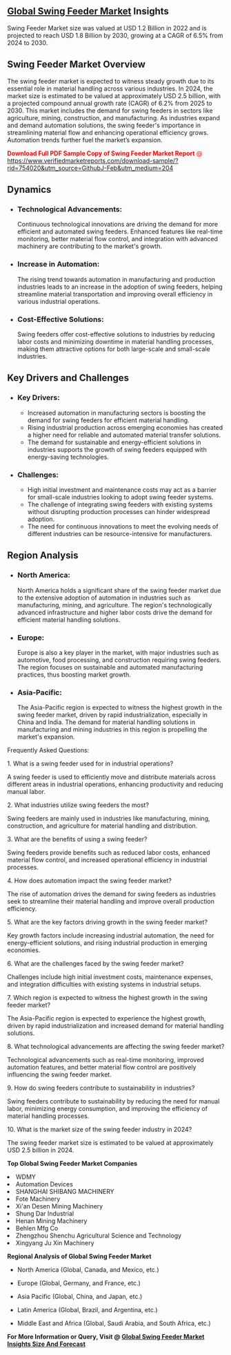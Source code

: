 <h2><a href="https://www.verifiedmarketreports.com/download-sample/?rid=754020&amp;utm_source=GithubJ&amp;utm_medium=204" target="_blank">Global Swing Feeder Market</a> Insights</h2><p>Swing Feeder Market size was valued at USD 1.2 Billion in 2022 and is projected to reach USD 1.8 Billion by 2030, growing at a CAGR of 6.5% from 2024 to 2030.</p><p> <h2>Swing Feeder Market Overview</h2> <p>The swing feeder market is expected to witness steady growth due to its essential role in material handling across various industries. In 2024, the market size is estimated to be valued at approximately USD 2.5 billion, with a projected compound annual growth rate (CAGR) of 6.2% from 2025 to 2030. This market includes the demand for swing feeders in sectors like agriculture, mining, construction, and manufacturing. As industries expand and demand automation solutions, the swing feeder's importance in streamlining material flow and enhancing operational efficiency grows. Automation trends further fuel the market’s expansion.</p> <p><p><span class=""><span style="color: #ff0000;"><strong>Download Full PDF Sample Copy of Swing Feeder Market Report</strong> @ </span><a href="https://www.verifiedmarketreports.com/download-sample/?rid=754020&amp;utm_source=GithubJ-Feb&amp;utm_medium=204" target="_blank">https://www.verifiedmarketreports.com/download-sample/?rid=754020&amp;utm_source=GithubJ-Feb&amp;utm_medium=204</a></span></p></p> <h2>Dynamics</h2> <ul> <li><h3>Technological Advancements:</h3>Continuous technological innovations are driving the demand for more efficient and automated swing feeders. Enhanced features like real-time monitoring, better material flow control, and integration with advanced machinery are contributing to the market's growth.</li> <li><h3>Increase in Automation:</h3>The rising trend towards automation in manufacturing and production industries leads to an increase in the adoption of swing feeders, helping streamline material transportation and improving overall efficiency in various industrial operations.</li> <li><h3>Cost-Effective Solutions:</h3>Swing feeders offer cost-effective solutions to industries by reducing labor costs and minimizing downtime in material handling processes, making them attractive options for both large-scale and small-scale industries.</li> </ul> <h2>Key Drivers and Challenges</h2> <ul> <li><h3>Key Drivers:</h3> <ul> <li>Increased automation in manufacturing sectors is boosting the demand for swing feeders for efficient material handling.</li> <li>Rising industrial production across emerging economies has created a higher need for reliable and automated material transfer solutions.</li> <li>The demand for sustainable and energy-efficient solutions in industries supports the growth of swing feeders equipped with energy-saving technologies.</li> </ul> </li> <li><h3>Challenges:</h3> <ul> <li>High initial investment and maintenance costs may act as a barrier for small-scale industries looking to adopt swing feeder systems.</li> <li>The challenge of integrating swing feeders with existing systems without disrupting production processes can hinder widespread adoption.</li> <li>The need for continuous innovations to meet the evolving needs of different industries can be resource-intensive for manufacturers.</li> </ul> </li> </ul> <h2>Region Analysis</h2> <ul> <li><h3>North America:</h3> North America holds a significant share of the swing feeder market due to the extensive adoption of automation in industries such as manufacturing, mining, and agriculture. The region's technologically advanced infrastructure and higher labor costs drive the demand for efficient material handling solutions.</li> <li><h3>Europe:</h3> Europe is also a key player in the market, with major industries such as automotive, food processing, and construction requiring swing feeders. The region focuses on sustainable and automated manufacturing practices, thus boosting market growth.</li> <li><h3>Asia-Pacific:</h3> The Asia-Pacific region is expected to witness the highest growth in the swing feeder market, driven by rapid industrialization, especially in China and India. The demand for material handling solutions in manufacturing and mining industries in this region is propelling the market's expansion.</li> </ul> <p>Frequently Asked Questions:</p> <p>1. What is a swing feeder used for in industrial operations?</p> <p>A swing feeder is used to efficiently move and distribute materials across different areas in industrial operations, enhancing productivity and reducing manual labor.</p> <p>2. What industries utilize swing feeders the most?</p> <p>Swing feeders are mainly used in industries like manufacturing, mining, construction, and agriculture for material handling and distribution.</p> <p>3. What are the benefits of using a swing feeder?</p> <p>Swing feeders provide benefits such as reduced labor costs, enhanced material flow control, and increased operational efficiency in industrial processes.</p> <p>4. How does automation impact the swing feeder market?</p> <p>The rise of automation drives the demand for swing feeders as industries seek to streamline their material handling and improve overall production efficiency.</p> <p>5. What are the key factors driving growth in the swing feeder market?</p> <p>Key growth factors include increasing industrial automation, the need for energy-efficient solutions, and rising industrial production in emerging economies.</p> <p>6. What are the challenges faced by the swing feeder market?</p> <p>Challenges include high initial investment costs, maintenance expenses, and integration difficulties with existing systems in industrial setups.</p> <p>7. Which region is expected to witness the highest growth in the swing feeder market?</p> <p>The Asia-Pacific region is expected to experience the highest growth, driven by rapid industrialization and increased demand for material handling solutions.</p> <p>8. What technological advancements are affecting the swing feeder market?</p> <p>Technological advancements such as real-time monitoring, improved automation features, and better material flow control are positively influencing the swing feeder market.</p> <p>9. How do swing feeders contribute to sustainability in industries?</p> <p>Swing feeders contribute to sustainability by reducing the need for manual labor, minimizing energy consumption, and improving the efficiency of material handling processes.</p> <p>10. What is the market size of the swing feeder industry in 2024?</p> <p>The swing feeder market size is estimated to be valued at approximately USD 2.5 billion in 2024.</p> </p><p><strong>Top Global Swing Feeder Market Companies</strong></p><div data-test-id=""><p><li>WDMY</li><li> Automation Devices</li><li> SHANGHAI SHIBANG MACHINERY</li><li> Fote Machinery</li><li> Xi'an Desen Mining Machinery</li><li> Shung Dar Industrial</li><li> Henan Mining Machinery</li><li> Behlen Mfg Co</li><li> Zhengzhou Shenchu Agricultural Science and Technology</li><li> Xingyang Ju Xin Machinery</li></p><div><strong>Regional Analysis of&nbsp;Global Swing Feeder Market</strong></div><ul><li dir="ltr"><p dir="ltr">North America&nbsp;(Global, Canada, and Mexico, etc.)</p></li><li dir="ltr"><p dir="ltr">Europe (Global, Germany, and France, etc.)</p></li><li dir="ltr"><p dir="ltr">Asia Pacific&nbsp;(Global, China, and Japan, etc.)</p></li><li dir="ltr"><p dir="ltr">Latin America&nbsp;(Global, Brazil, and Argentina, etc.)</p></li><li dir="ltr">Middle East and Africa&nbsp;(Global, Saudi Arabia, and South Africa, etc.)</li></ul><p><strong>For More Information or Query, Visit @&nbsp;</strong><strong><a href="https://www.verifiedmarketreports.com/product/swing-feeder-market/?utm_source=GithubJ&amp;utm_medium=204" target="_blank">Global Swing Feeder Market Insights Size And Forecast</a></strong></p></div>
